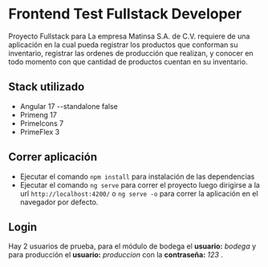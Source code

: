 # Frontend Test Fullstack Developer
Proyecto Fullstack para La empresa Matinsa S.A. de C.V. requiere de una aplicación en la cual pueda registrar los
productos que conforman su inventario, registrar las ordenes de producción que realizan,
y conocer en todo momento con que cantidad de productos cuentan en su inventario.
## Stack utilizado
- Angular 17 --standalone false
- Primeng 17
- PrimeIcons 7
- PrimeFlex 3

## Correr aplicación
- Ejecutar el comando `npm install` para instalación de las dependencias
- Ejecutar el comando `ng serve`  para correr el proyecto luego dirigirse a la url `http://localhost:4200/` o  `ng serve -o` para correr la aplicación en el navegador por defecto.

## Login
 Hay 2 usuarios de prueba, para el módulo de bodega el **usuario:** *bodega* y para producción el **usuario:** *produccion* con la **contraseña:** *123* .
